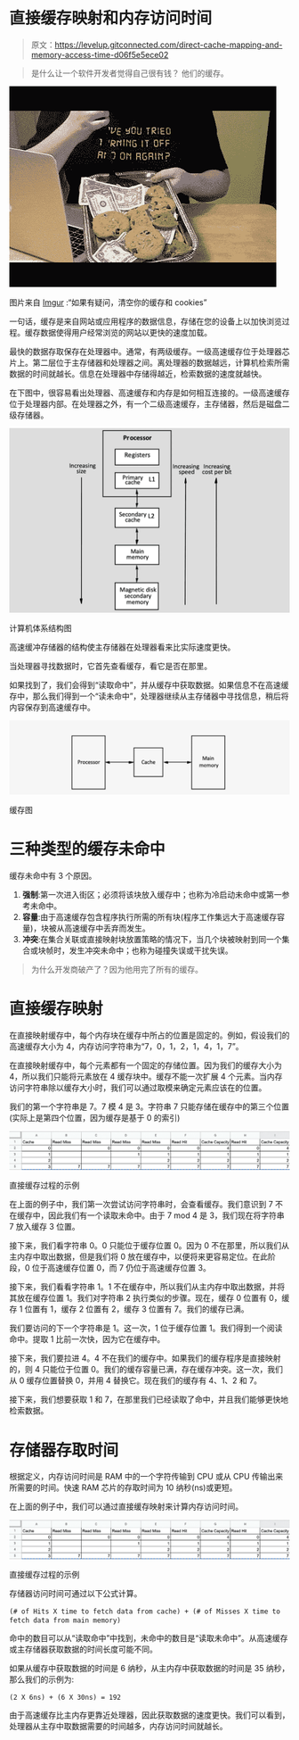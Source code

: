 # 直接缓存映射和内存访问时间

> 原文：<https://levelup.gitconnected.com/direct-cache-mapping-and-memory-access-time-d06f5e5ece02>

> 是什么让一个软件开发者觉得自己很有钱？
> 他们的缓存。

![](img/8ce8f9d0f40ef4aaa1361cdfea05fb45.png)

图片来自 [Imgur](https://imgur.com/r/gif/KydfV1H) :“如果有疑问，清空你的缓存和 cookies”

一句话，缓存是来自网站或应用程序的数据信息，存储在您的设备上以加快浏览过程。缓存数据使得用户经常浏览的网站以更快的速度加载。

最快的数据存取保存在处理器中。通常，有两级缓存。一级高速缓存位于处理器芯片上。第二层位于主存储器和处理器之间。离处理器的数据越远，计算机检索所需数据的时间就越长。信息在处理器中存储得越近，检索数据的速度就越快。

在下图中，很容易看出处理器、高速缓存和内存是如何相互连接的。一级高速缓存位于处理器内部。在处理器之外，有一个二级高速缓存，主存储器，然后是磁盘二级存储器。

![](img/30150435eb5adf3bbc34ad39eeaf2907.png)

计算机体系结构图

高速缓冲存储器的结构使主存储器在处理器看来比实际速度更快。

当处理器寻找数据时，它首先查看缓存，看它是否在那里。

如果找到了，我们会得到“读取命中”，并从缓存中获取数据。如果信息不在高速缓存中，那么我们得到一个“读未命中”，处理器继续从主存储器中寻找信息，稍后将内容保存到高速缓存中。

![](img/af250bc213d49017d49bfe09f86a9e8a.png)

缓存图

# 三种类型的缓存未命中

缓存未命中有 3 个原因。

1.  **强制**:第一次进入街区；必须将该块放入缓存中；也称为冷启动未命中或第一参考未命中。
2.  **容量**:由于高速缓存包含程序执行所需的所有块(程序工作集远大于高速缓存容量)，块被从高速缓存中丢弃而发生。
3.  **冲突**:在集合关联或直接映射块放置策略的情况下，当几个块被映射到同一个集合或块帧时，发生冲突未命中；也称为碰撞失误或干扰失误。

> 为什么开发商破产了？因为他用完了所有的缓存。

# 直接缓存映射

在直接映射缓存中，每个内存块在缓存中所占的位置是固定的。例如，假设我们的高速缓存大小为 4，内存访问字符串为“7，0，1，2，1，4，1，7”。

在直接映射缓存中，每个元素都有一个固定的存储位置。因为我们的缓存大小为 4，所以我们只能将元素放在 4 缓存块中。缓存不能一次扩展 4 个元素。当内存访问字符串除以缓存大小时，我们可以通过取模来确定元素应该在的位置。

我们的第一个字符串是 7。7 模 4 是 3。字符串 7 只能存储在缓存中的第三个位置(实际上是第四个位置，因为缓存是基于 0 的索引)

![](img/2659f9afc082048043552ebaf0dc9f75.png)

直接缓存过程的示例

在上面的例子中，我们第一次尝试访问字符串时，会查看缓存。我们意识到 7 不在缓存中，因此我们有一个读取未命中。由于 7 mod 4 是 3，我们现在将字符串 7 放入缓存 3 位置。

接下来，我们看字符串 0。0 只能位于缓存位置 0。因为 0 不在那里，所以我们从主内存中取出数据，但是我们将 0 放在缓存中，以便将来更容易定位。在此阶段，0 位于高速缓存位置 0，而 7 仍位于高速缓存位置 3。

接下来，我们看看字符串 1。1 不在缓存中，所以我们从主内存中取出数据，并将其放在缓存位置 1。我们对字符串 2 执行类似的步骤。现在，缓存 0 位置有 0，缓存 1 位置有 1，缓存 2 位置有 2，缓存 3 位置有 7。我们的缓存已满。

我们要访问的下一个字符串是 1。这一次，1 位于缓存位置 1。我们得到一个阅读命中。提取 1 比前一次快，因为它在缓存中。

接下来，我们要拉进 4。4 不在我们的缓存中。如果我们的缓存程序是直接映射的，则 4 只能位于位置 0。我们的缓存容量已满，存在缓存冲突。这一次，我们从 0 缓存位置替换 0，并用 4 替换它。现在我们的缓存有 4、1、2 和 7。

接下来，我们想要获取 1 和 7，在那里我们已经读取了命中，并且我们能够更快地检索数据。

# 存储器存取时间

根据定义，内存访问时间是 RAM 中的一个字符传输到 CPU 或从 CPU 传输出来所需要的时间。快速 RAM 芯片的存取时间为 10 纳秒(ns)或更短。

在上面的例子中，我们可以通过直接缓存映射来计算内存访问时间。

![](img/2659f9afc082048043552ebaf0dc9f75.png)

直接缓存过程的示例

存储器访问时间可通过以下公式计算。

```
(# of Hits X time to fetch data from cache) + (# of Misses X time to fetch data from main memory)
```

命中的数目可以从“读取命中”中找到，未命中的数目是“读取未命中”。从高速缓存或主存储器获取数据的时间长度可能不同。

如果从缓存中获取数据的时间是 6 纳秒，从主内存中获取数据的时间是 35 纳秒，那么我们的示例为:

```
(2 X 6ns) + (6 X 30ns) = 192
```

由于高速缓存比主内存更靠近处理器，因此获取数据的速度更快。我们可以看到，处理器从主存中取数据需要的时间越多，内存访问时间就越长。
